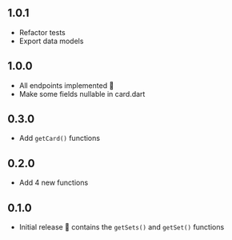 ## 1.0.1
* Refactor tests
* Export data models

## 1.0.0
* All endpoints implemented 🎉
* Make some fields nullable in card.dart

## 0.3.0
* Add `getCard()` functions

## 0.2.0

* Add 4 new functions

## 0.1.0

* Initial release 🎉 contains the `getSets()` and `getSet()` functions

